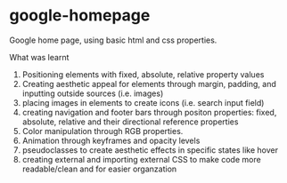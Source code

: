 # google-homepage

Google home page, using basic html and css properties.

What was learnt
1. Positioning elements with fixed, absolute, relative property values 
2. Creating aesthetic appeal for elements through margin, padding, and inputting outside sources (i.e. images)
3. placing images in elements to create icons (i.e. search input field)
4. creating navigation and footer bars through positon properties: fixed, absolute, relative and their directional reference properties
5. Color manipulation through RGB properties.
6. Animation through keyframes and opacity levels
7. pseudoclasses to create aesthetic effects in specific states like hover
8. creating external and importing external CSS to make code more readable/clean and for easier organzation
